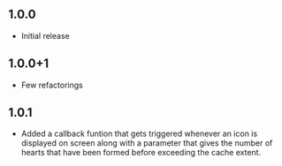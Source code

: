 ## 1.0.0

* Initial release

## 1.0.0+1

* Few refactorings

## 1.0.1

* Added a callback funtion that gets triggered whenever an icon is displayed on screen along with a parameter that gives the number of hearts that have been formed before exceeding the cache extent.